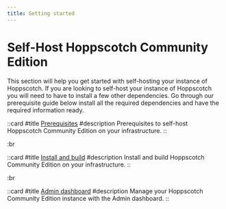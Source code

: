 ```yaml
---
title: Getting started
---
```


# Self-Host Hoppscotch Community Edition

This section will help you get started with self-hosting your instance of Hoppscotch. If you are looking to self-host your instance of Hoppscotch you will need to have to install a few other dependencies. Go through our prerequisite guide below install all the required dependencies and have the required information ready.

::card
#title
[Prerequisites](/documentation/self-host/community-edition/prerequisites)
#description
Prerequisites to self-host Hoppscotch Community Edition on your infrastructure.
::

:br

::card
#title
[Install and build](/documentation/self-host/community-edition/install-and-build)
#description
Install and build Hoppscotch Community Edition on your infrastructure.
::

:br

::card
#title
[Admin dashboard](/documentation/self-host/community-edition/admin-dashboard)
#description
Manage your Hoppscotch Community Edition instance with the Admin dashboard.
::
